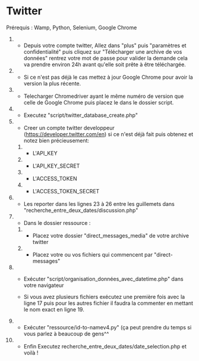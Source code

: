 # Twitter
Prérequis : Wamp, Python, Selenium, Google Chrome

1. - Depuis votre compte twitter, Allez dans "plus" puis "paramètres et confidentialité" puis cliquez sur  "Télécharger une archive de vos données" rentrez 
votre mot de passe pour valider la demande cela va prendre environ 24h avant qu'elle soit prête à être téléchargée.
2. - Si ce n'est pas déjà le cas mettez à jour Google Chrome pour avoir la version la plus récente.
3. - Telecharger Chromedriver ayant le même numéro de version que celle de Google Chrome puis placez le dans le dossier script.
4. - Executez "script/twitter_database_create.php"

5. - Creer un compte twitter developpeur (https://developer.twitter.com/en)  si ce n'est déjà fait puis obtenez et notez bien précieusement: 
	1. - L'API_KEY 
	2. - L'API_KEY_SECRET
	3. - L'ACCESS_TOKEN
	4. - L'ACCESS_TOKEN_SECRET
  
6. - Les reporter dans les lignes 23 à 26 entre les guillemets dans  "recherche_entre_deux_dates/discussion.php"

7. - Dans le dossier ressource :
	1. - Placez votre dossier "direct_messages_media" de votre archive twitter
	2. - Placez votre ou vos fichiers qui commencent par "direct-messages"
    
8. - Exécuter "script/organisation_données_avec_datetime.php" dans votre navigateur 

	- Si vous avez plusieurs fichiers exécutez une première fois avec la ligne 17 puis pour les autres fichier  il faudra la commenter en mettant le nom exact en 	ligne 19.
	
9. - Exécuter "ressource/id-to-namev4.py" (ça peut prendre du temps si vous parlez à beaucoup de gens^^

10. - Enfin  Executez recherche_entre_deux_dates/date_selection.php et voilà !
